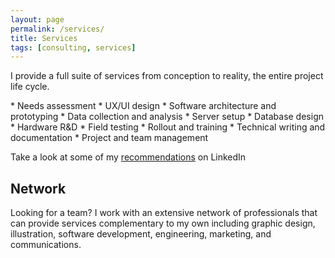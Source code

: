 ```yaml
---
layout: page
permalink: /services/
title: Services
tags: [consulting, services]
---
```


<p>I provide a full suite of services from conception to reality, the entire project life cycle. </p>
* Needs assessment
* UX/UI design
* Software architecture and prototyping
* Data collection and analysis
* Server setup
* Database design
* Hardware R&D
* Field testing
* Rollout and training
* Technical writing and documentation
* Project and team management

Take a look at some of my <a href="https://www.linkedin.com/in/timjwelch" title="Recommendations">recommendations</a> on LinkedIn

<h2>Network</h2>
Looking for a team?  I work with an extensive network of professionals that can provide services complementary to my own including graphic design, illustration, software development, engineering, marketing, and communications.